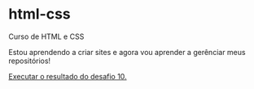 # html-css
 Curso de HTML e CSS

 Estou aprendendo a criar sites e agora vou aprender a gerênciar meus repositórios!

 <a href="https://ImVictor-S2.github.io/html-css/desafios/d010/androidsite.html">Executar o resultado do desafio 10.</a>